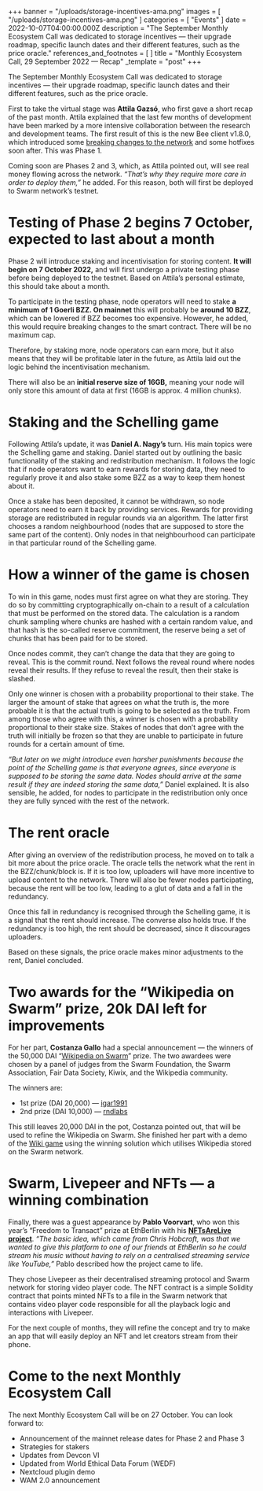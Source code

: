 +++
banner = "/uploads/storage-incentives-ama.png"
images = [ "/uploads/storage-incentives-ama.png" ]
categories = [ "Events" ]
date = 2022-10-07T04:00:00.000Z
description = "The September Monthly Ecosystem Call was dedicated to storage incentives — their upgrade roadmap, specific launch dates and their different features, such as the price oracle."
references_and_footnotes = [ ]
title = "Monthly Ecosystem Call, 29 September 2022 — Recap"
_template = "post"
+++

The September Monthly Ecosystem Call was dedicated to storage incentives — their upgrade roadmap, specific launch dates and their different features, such as the price oracle.

First to take the virtual stage was **Attila Gazsó**, who first gave a short recap of the past month. Attila explained that the last few months of development have been marked by a more intensive collaboration between the research and development teams. The first result of this is the new Bee client v1.8.0, which introduced some [breaking changes to the network](https://medium.com/ethereum-swarm/breaking-changes-are-coming-to-the-swarm-network-4b740adcdef0) and some hotfixes soon after. This was Phase 1.

Coming soon are Phases 2 and 3, which, as Attila pointed out, will see real money flowing across the network. _“That’s why they require more care in order to deploy them,”_ he added. For this reason, both will first be deployed to Swarm network’s testnet.

# Testing of Phase 2 begins 7 October, expected to last about a month

Phase 2 will introduce staking and incentivisation for storing content. **It will begin on 7 October 2022,** and will first undergo a private testing phase before being deployed to the testnet. Based on Attila’s personal estimate, this should take about a month.

To participate in the testing phase, node operators will need to stake **a minimum of 1 Goerli BZZ. On mainnet** this will probably be **around 10 BZZ**, which can be lowered if BZZ becomes too expensive. However, he added, this would require breaking changes to the smart contract. There will be no maximum cap.

Therefore, by staking more, node operators can earn more, but it also means that they will be profitable later in the future, as Attila laid out the logic behind the incentivisation mechanism.

There will also be an **initial reserve size of 16GB,** meaning your node will only store this amount of data at first (16GB is approx. 4 million chunks).

# Staking and the Schelling game

Following Attila’s update, it was **Daniel A. Nagy’s** turn. His main topics were the Schelling game and staking. Daniel started out by outlining the basic functionality of the staking and redistribution mechanism. It follows the logic that if node operators want to earn rewards for storing data, they need to regularly prove it and also stake some BZZ as a way to keep them honest about it.

Once a stake has been deposited, it cannot be withdrawn, so node operators need to earn it back by providing services. Rewards for providing storage are redistributed in regular rounds via an algorithm. The latter first chooses a random neighbourhood (nodes that are supposed to store the same part of the content). Only nodes in that neighbourhood can participate in that particular round of the Schelling game.

# How a winner of the game is chosen

To win in this game, nodes must first agree on what they are storing. They do so by committing cryptographically on-chain to a result of a calculation that must be performed on the stored data. The calculation is a random chunk sampling where chunks are hashed with a certain random value, and that hash is the so-called reserve commitment, the reserve being a set of chunks that has been paid for to be stored.

Once nodes commit, they can’t change the data that they are going to reveal. This is the commit round. Next follows the reveal round where nodes reveal their results. If they refuse to reveal the result, then their stake is slashed.

Only one winner is chosen with a probability proportional to their stake. The larger the amount of stake that agrees on what the truth is, the more probable it is that the actual truth is going to be selected as the truth. From among those who agree with this, a winner is chosen with a probability proportional to their stake size. Stakes of nodes that don’t agree with the truth will initially be frozen so that they are unable to participate in future rounds for a certain amount of time.

_“But later on we might introduce even harsher punishments because the point of the Schelling game is that everyone agrees, since everyone is supposed to be storing the same data. Nodes should arrive at the same result if they are indeed storing the same data,”_ Daniel explained. It is also sensible, he added, for nodes to participate in the redistribution only once they are fully synced with the rest of the network.

# The rent oracle

After giving an overview of the redistribution process, he moved on to talk a bit more about the price oracle. The oracle tells the network what the rent in the BZZ/chunk/block is. If it is too low, uploaders will have more incentive to upload content to the network. There will also be fewer nodes participating, because the rent will be too low, leading to a glut of data and a fall in the redundancy.

Once this fall in redundancy is recognised through the Schelling game, it is a signal that the rent should increase. The converse also holds true. If the redundancy is too high, the rent should be decreased, since it discourages uploaders.

Based on these signals, the price oracle makes minor adjustments to the rent, Daniel concluded.

# Two awards for the “Wikipedia on Swarm” prize, 20k DAI left for improvements

For her part, **Costanza Gallo** had a special announcement — the winners of the 50,000 DAI “[Wikipedia on Swarm](http://gitcoin.co/issue/28926)” prize. The two awardees were chosen by a panel of judges from the Swarm Foundation, the Swarm Association, Fair Data Society, Kiwix, and the Wikipedia community.

The winners are:

- 1st prize (DAI 20,000) — [igar1991](https://gitcoin.co/igar1991)
- 2nd prize (DAI 10,000) — [rndlabs](https://github.com/rndlabs/fds-wikipedia)

This still leaves 20,000 DAI in the pot, Costanza pointed out, that will be used to refine the Wikipedia on Swarm. She finished her part with a demo of the [Wiki game](https://en.wikipedia.org/wiki/Wikipedia:Wiki_Game) using the winning solution which utilises Wikipedia stored on the Swarm network.

# Swarm, Livepeer and NFTs — a winning combination

Finally, there was a guest appearance by **Pablo Voorvart**, who won this year’s “Freedom to Transact” prize at EthBerlin with his [**NFTsAreLive project**](https://devfolio.co/projects/nft-are-live-at-ethberlin-6f9a). _“The basic idea, which came from Chris Hobcroft, was that we wanted to give this platform to one of our friends at EthBerlin so he could stream his music without having to rely on a centralised streaming service like YouTube,”_ Pablo described how the project came to life.

They chose Livepeer as their decentralised streaming protocol and Swarm network for storing video player code. The NFT contract is a simple Solidity contract that points minted NFTs to a file in the Swarm network that contains video player code responsible for all the playback logic and interactions with Livepeer.

For the next couple of months, they will refine the concept and try to make an app that will easily deploy an NFT and let creators stream from their phone.

# Come to the next Monthly Ecosystem Call

The next Monthly Ecosystem Call will be on 27 October. You can look forward to:

- Announcement of the mainnet release dates for Phase 2 and Phase 3
- Strategies for stakers
- Updates from Devcon VI
- Updated from World Ethical Data Forum (WEDF)
- Nextcloud plugin demo
- WAM 2.0 announcement
